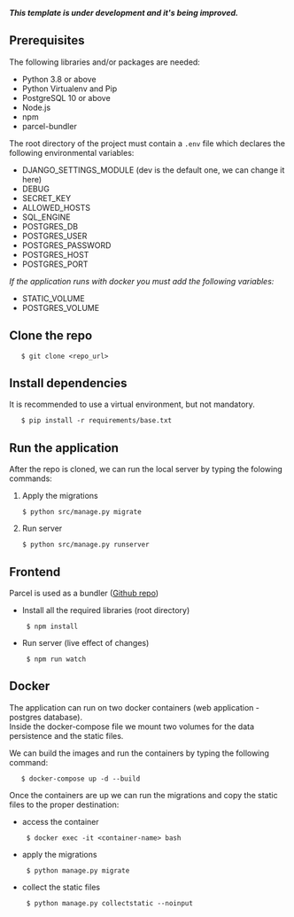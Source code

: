 ***This template is under development and it's being improved.***

## Prerequisites

The following libraries and/or packages are needed:
- Python 3.8 or above  
- Python Virtualenv and Pip  
- PostgreSQL 10 or above  
- Node.js  
- npm  
- parcel-bundler  

The root directory of the project must contain a `.env` file which declares the following environmental variables:  

- DJANGO_SETTINGS_MODULE (dev is the default one, we can change it here)  
- DEBUG
- SECRET_KEY
- ALLOWED_HOSTS
- SQL_ENGINE
- POSTGRES_DB
- POSTGRES_USER
- POSTGRES_PASSWORD
- POSTGRES_HOST
- POSTGRES_PORT

_If the application runs with docker you must add the following variables:_  

- STATIC_VOLUME
- POSTGRES_VOLUME

## Clone the repo

       $ git clone <repo_url>

## Install dependencies

It is recommended to use a virtual environment, but not mandatory. 

       $ pip install -r requirements/base.txt

## Run the application

After the repo is cloned, we can run the local server by typing the folowing commands: 

1. Apply the migrations

       $ python src/manage.py migrate  

2. Run server  
       
       $ python src/manage.py runserver  

## Frontend

Parcel is used as a bundler ([Github repo](https://github.com/parcel-bundler/parcel))
- Install all the required libraries (root directory)

       $ npm install
- Run server (live effect of changes)
       
       $ npm run watch


## Docker

The application can run on two docker containers (web application - postgres database).  
Inside the docker-compose file we mount two volumes for the data persistence and the static files.

We can build the images and run the containers by typing the following command:

       $ docker-compose up -d --build

Once the containers are up we can run the migrations and copy the static files to the proper destination:  
- access the container  

       $ docker exec -it <container-name> bash  
- apply the migrations  
       
       $ python manage.py migrate  
- collect the static files  

       $ python manage.py collectstatic --noinput  

